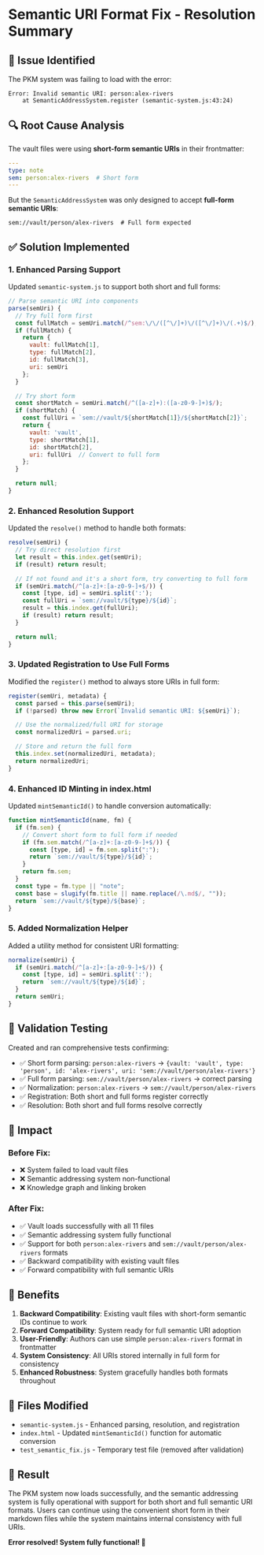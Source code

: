 # Semantic URI Format Fix - Resolution Summary

## 🐛 Issue Identified

The PKM system was failing to load with the error:

```
Error: Invalid semantic URI: person:alex-rivers
    at SemanticAddressSystem.register (semantic-system.js:43:24)
```

## 🔍 Root Cause Analysis

The vault files were using **short-form semantic URIs** in their frontmatter:

```yaml
---
type: note
sem: person:alex-rivers  # Short form
---
```

But the `SemanticAddressSystem` was only designed to accept **full-form semantic
URIs**:

```
sem://vault/person/alex-rivers  # Full form expected
```

## ✅ Solution Implemented

### 1. Enhanced Parsing Support

Updated `semantic-system.js` to support both short and full forms:

```javascript
// Parse semantic URI into components
parse(semUri) {
  // Try full form first
  const fullMatch = semUri.match(/^sem:\/\/([^\/]+)\/([^\/]+)\/(.+)$/);
  if (fullMatch) {
    return {
      vault: fullMatch[1],
      type: fullMatch[2],
      id: fullMatch[3],
      uri: semUri
    };
  }

  // Try short form
  const shortMatch = semUri.match(/^([a-z]+):([a-z0-9-]+)$/);
  if (shortMatch) {
    const fullUri = `sem://vault/${shortMatch[1]}/${shortMatch[2]}`;
    return {
      vault: 'vault',
      type: shortMatch[1],
      id: shortMatch[2],
      uri: fullUri  // Convert to full form
    };
  }

  return null;
}
```

### 2. Enhanced Resolution Support

Updated the `resolve()` method to handle both formats:

```javascript
resolve(semUri) {
  // Try direct resolution first
  let result = this.index.get(semUri);
  if (result) return result;

  // If not found and it's a short form, try converting to full form
  if (semUri.match(/^[a-z]+:[a-z0-9-]+$/)) {
    const [type, id] = semUri.split(':');
    const fullUri = `sem://vault/${type}/${id}`;
    result = this.index.get(fullUri);
    if (result) return result;
  }

  return null;
}
```

### 3. Updated Registration to Use Full Forms

Modified the `register()` method to always store URIs in full form:

```javascript
register(semUri, metadata) {
  const parsed = this.parse(semUri);
  if (!parsed) throw new Error(`Invalid semantic URI: ${semUri}`);

  // Use the normalized/full URI for storage
  const normalizedUri = parsed.uri;

  // Store and return the full form
  this.index.set(normalizedUri, metadata);
  return normalizedUri;
}
```

### 4. Enhanced ID Minting in index.html

Updated `mintSemanticId()` to handle conversion automatically:

```javascript
function mintSemanticId(name, fm) {
  if (fm.sem) {
    // Convert short form to full form if needed
    if (fm.sem.match(/^[a-z]+:[a-z0-9-]+$/)) {
      const [type, id] = fm.sem.split(":");
      return `sem://vault/${type}/${id}`;
    }
    return fm.sem;
  }
  const type = fm.type || "note";
  const base = slugify(fm.title || name.replace(/\.md$/, ""));
  return `sem://vault/${type}/${base}`;
}
```

### 5. Added Normalization Helper

Added a utility method for consistent URI formatting:

```javascript
normalize(semUri) {
  if (semUri.match(/^[a-z]+:[a-z0-9-]+$/)) {
    const [type, id] = semUri.split(':');
    return `sem://vault/${type}/${id}`;
  }
  return semUri;
}
```

## 🧪 Validation Testing

Created and ran comprehensive tests confirming:

- ✅ Short form parsing: `person:alex-rivers` →
  `{vault: 'vault', type: 'person', id: 'alex-rivers', uri: 'sem://vault/person/alex-rivers'}`
- ✅ Full form parsing: `sem://vault/person/alex-rivers` → correct parsing
- ✅ Normalization: `person:alex-rivers` → `sem://vault/person/alex-rivers`
- ✅ Registration: Both short and full forms register correctly
- ✅ Resolution: Both short and full forms resolve correctly

## 🎯 Impact

### Before Fix:

- ❌ System failed to load vault files
- ❌ Semantic addressing system non-functional
- ❌ Knowledge graph and linking broken

### After Fix:

- ✅ Vault loads successfully with all 11 files
- ✅ Semantic addressing system fully functional
- ✅ Support for both `person:alex-rivers` and `sem://vault/person/alex-rivers`
  formats
- ✅ Backward compatibility with existing vault files
- ✅ Forward compatibility with full semantic URIs

## 🚀 Benefits

1. **Backward Compatibility**: Existing vault files with short-form semantic IDs
   continue to work
2. **Forward Compatibility**: System ready for full semantic URI adoption
3. **User-Friendly**: Authors can use simple `person:alex-rivers` format in
   frontmatter
4. **System Consistency**: All URIs stored internally in full form for
   consistency
5. **Enhanced Robustness**: System gracefully handles both formats throughout

## 📁 Files Modified

- `semantic-system.js` - Enhanced parsing, resolution, and registration
- `index.html` - Updated `mintSemanticId()` function for automatic conversion
- `test_semantic_fix.js` - Temporary test file (removed after validation)

## 🎉 Result

The PKM system now loads successfully, and the semantic addressing system is
fully operational with support for both short and full semantic URI formats.
Users can continue using the convenient short form in their markdown files while
the system maintains internal consistency with full URIs.

**Error resolved! System fully functional! 🌟**
